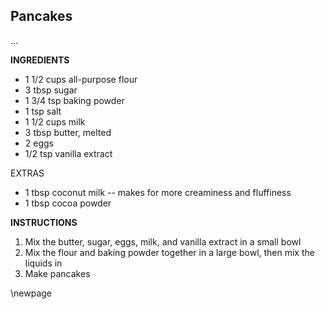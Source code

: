 ## Pancakes

...

**INGREDIENTS**

- 1 1/2 cups all-purpose flour
- 3 tbsp sugar
- 1 3/4 tsp baking powder
- 1 tsp salt
- 1 1/2 cups milk
- 3 tbsp butter, melted
- 2 eggs
- 1/2 tsp vanilla extract

EXTRAS

- 1 tbsp coconut milk -- makes for more creaminess and fluffiness
- 1 tbsp cocoa powder

**INSTRUCTIONS**

1. Mix the butter, sugar, eggs, milk, and vanilla extract in a small bowl
1. Mix the flour and baking powder together in a large bowl, then mix the liquids in
1. Make pancakes

\newpage

